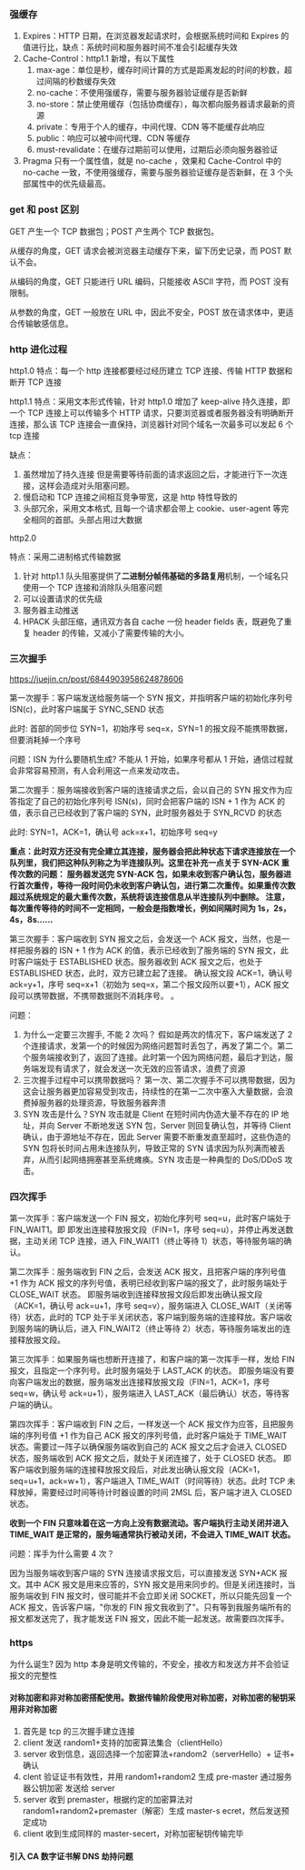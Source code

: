 <!--
 * @Author: 谢树宏
 * @Date: 2022-02-14 09:10:06
 * @LastEditors: 谢树宏
 * @LastEditTime: 2022-02-14 17:15:17
 * @FilePath: /about-study/http缓存.md
-->

### 强缓存

1. Expires：HTTP 日期，在浏览器发起请求时，会根据系统时间和 Expires 的值进行比，缺点：系统时间和服务器时间不准会引起缓存失效
2. Cache-Control：http1.1 新增，有以下属性
   1. max-age：单位是秒，缓存时间计算的方式是距离发起的时间的秒数，超过间隔的秒数缓存失效
   2. no-cache：不使用强缓存，需要与服务器验证缓存是否新鲜
   3. no-store：禁止使用缓存（包括协商缓存），每次都向服务器请求最新的资源
   4. private：专用于个人的缓存，中间代理、CDN 等不能缓存此响应
   5. public：响应可以被中间代理、CDN 等缓存
   6. must-revalidate：在缓存过期前可以使用，过期后必须向服务器验证
3. Pragma 只有一个属性值，就是 no-cache ，效果和 Cache-Control 中的 no-cache 一致，不使用强缓存，需要与服务器验证缓存是否新鲜，在 3 个头部属性中的优先级最高。

### get 和 post 区别

GET 产生一个 TCP 数据包；POST 产生两个 TCP 数据包。

从缓存的角度，GET 请求会被浏览器主动缓存下来，留下历史记录，而 POST 默认不会。

从编码的角度，GET 只能进行 URL 编码，只能接收 ASCII 字符，而 POST 没有限制。

从参数的角度，GET 一般放在 URL 中，因此不安全，POST 放在请求体中，更适合传输敏感信息。

### http 进化过程

http1.0
特点：每一个 http 连接都要经过经历建立 TCP 连接、传输 HTTP 数据和断开 TCP 连接

http1.1
特点：采用文本形式传输，针对 http1.0 增加了 keep-alive 持久连接，即一个 TCP 连接上可以传输多个 HTTP 请求，只要浏览器或者服务器没有明确断开连接，那么该 TCP 连接会一直保持，浏览器针对同个域名一次最多可以发起 6 个 tcp 连接

缺点：

1. 虽然增加了持久连接 但是需要等待前面的请求返回之后，才能进行下一次连接，这样会造成对头阻塞问题。
2. 慢启动和 TCP 连接之间相互竞争带宽，这是 http 特性导致的
3. 头部冗余，采用文本格式, 且每一个请求都会带上 cookie、user-agent 等完全相同的首部。头部占用过大数据

http2.0

特点：采用二进制格式传输数据

1. 针对 http1.1 队头阻塞提供了**二进制分帧伟基础的多路复用**机制，一个域名只使用一个 TCP 连接和消除队头阻塞问题
2. 可以设置请求的优先级
3. 服务器主动推送
4. HPACK 头部压缩，通讯双方各自 cache 一份 header fields 表，既避免了重复 header 的传输，又减小了需要传输的大小。

### 三次握手

https://juejin.cn/post/6844903958624878606

第一次握手：客户端发送给服务端一个 SYN 报文，并指明客户端的初始化序列号 ISN(c)，此时客户端属于 SYNC_SEND 状态

此时: 首部的同步位 SYN=1，初始序号 seq=x，SYN=1 的报文段不能携带数据，但要消耗掉一个序号

问题：ISN 为什么要随机生成? 不能从 1 开始，如果序号都从 1 开始，通信过程就会非常容易预测，有人会利用这一点来发动攻击。

第二次握手：服务端接收到客户端的连接请求之后，会以自己的 SYN 报文作为应答指定了自己的初始化序列号 ISN(s)，同时会把客户端的 ISN + 1 作为 ACK 的值，表示自己已经收到了客户端的 SYN，此时服务器处于 SYN_RCVD 的状态

此时: SYN=1，ACK=1，确认号 ack=x+1，初始序号 seq=y

**重点：此时双方还没有完全建立其连接，服务器会把此种状态下请求连接放在一个队列里，我们把这种队列称之为半连接队列。这里在补充一点关于 SYN-ACK 重传次数的问题：
服务器发送完 SYN-ACK 包，如果未收到客户确认包，服务器进行首次重传，等待一段时间仍未收到客户确认包，进行第二次重传。如果重传次数超过系统规定的最大重传次数，系统将该连接信息从半连接队列中删除。
注意，每次重传等待的时间不一定相同，一般会是指数增长，例如间隔时间为 1s，2s，4s，8s......**

第三次握手：客户端收到 SYN 报文之后，会发送一个 ACK 报文，当然，也是一样把服务器的 ISN + 1 作为 ACK 的值，表示已经收到了服务端的 SYN 报文，此时客户端处于 ESTABLISHED 状态。服务器收到 ACK 报文之后，也处于 ESTABLISHED 状态，此时，双方已建立起了连接。
确认报文段 ACK=1，确认号 ack=y+1，序号 seq=x+1（初始为 seq=x，第二个报文段所以要+1），ACK 报文段可以携带数据，不携带数据则不消耗序号。
。

问题：

1. 为什么一定要三次握手, 不能 2 次吗？ 假如是两次的情况下，客户端发送了 2 个连接请求，发第一个的时候因为网络问题暂时丢包了，再发了第二个。第二个服务端接收到了，返回了连接。此时第一个因为网络问题，最后才到达，服务端发现有请求了，就会发送一次无效的应答请求，浪费了资源
2. 三次握手过程中可以携带数据吗？ 第一次、第二次握手不可以携带数据，因为这会让服务器更加容易受到攻击，持续性的在第一二次中塞入大量数据，会浪费掉服务器的处理资源，导致服务器奔溃
3. SYN 攻击是什么？SYN 攻击就是 Client 在短时间内伪造大量不存在的 IP 地址，并向 Server 不断地发送 SYN 包，Server 则回复确认包，并等待 Client 确认，由于源地址不存在，因此 Server 需要不断重发直至超时，这些伪造的 SYN 包将长时间占用未连接队列，导致正常的 SYN 请求因为队列满而被丢弃，从而引起网络拥塞甚至系统瘫痪。SYN 攻击是一种典型的 DoS/DDoS 攻击。

### 四次挥手

第一次挥手：客户端发送一个 FIN 报文，初始化序列号 seq=u，此时客户端处于 FIN_WAIT1。即 即发出连接释放报文段（FIN=1，序号 seq=u），并停止再发送数据，主动关闭 TCP 连接，进入 FIN_WAIT1（终止等待 1）状态，等待服务端的确认。

第二次挥手：服务端收到 FIN 之后，会发送 ACK 报文，且把客户端的序列号值 +1 作为 ACK 报文的序列号值，表明已经收到客户端的报文了，此时服务端处于 CLOSE_WAIT 状态。
即服务端收到连接释放报文段后即发出确认报文段（ACK=1，确认号 ack=u+1，序号 seq=v），服务端进入 CLOSE_WAIT（关闭等待）状态，此时的 TCP 处于半关闭状态，客户端到服务端的连接释放。客户端收到服务端的确认后，进入 FIN_WAIT2（终止等待 2）状态，等待服务端发出的连接释放报文段。

第三次挥手：如果服务端也想断开连接了，和客户端的第一次挥手一样，发给 FIN 报文，且指定一个序列号。此时服务端处于 LAST_ACK 的状态。
即服务端没有要向客户端发出的数据，服务端发出连接释放报文段（FIN=1，ACK=1，序号 seq=w，确认号 ack=u+1），服务端进入 LAST_ACK（最后确认）状态，等待客户端的确认。

第四次挥手：客户端收到 FIN 之后，一样发送一个 ACK 报文作为应答，且把服务端的序列号值 +1 作为自己 ACK 报文的序列号值，此时客户端处于 TIME_WAIT 状态。需要过一阵子以确保服务端收到自己的 ACK 报文之后才会进入 CLOSED 状态，服务端收到 ACK 报文之后，就处于关闭连接了，处于 CLOSED 状态。
即客户端收到服务端的连接释放报文段后，对此发出确认报文段（ACK=1，seq=u+1，ack=w+1），客户端进入 TIME_WAIT（时间等待）状态。此时 TCP 未释放掉，需要经过时间等待计时器设置的时间 2MSL 后，客户端才进入 CLOSED 状态。

**收到一个 FIN 只意味着在这一方向上没有数据流动。客户端执行主动关闭并进入 TIME_WAIT 是正常的，服务端通常执行被动关闭，不会进入 TIME_WAIT 状态。**

问题：挥手为什么需要 4 次？

因为当服务端收到客户端的 SYN 连接请求报文后，可以直接发送 SYN+ACK 报文。其中 ACK 报文是用来应答的，SYN 报文是用来同步的。但是关闭连接时，当服务端收到 FIN 报文时，很可能并不会立即关闭 SOCKET，所以只能先回复一个 ACK 报文，告诉客户端，"你发的 FIN 报文我收到了"。只有等到我服务端所有的报文都发送完了，我才能发送 FIN 报文，因此不能一起发送。故需要四次挥手。

### https

为什么诞生? 因为 http 本身是明文传输的，不安全，接收方和发送方并不会验证报文的完整性

#### 对称加密和非对称加密搭配使用。数据传输阶段使用对称加密，对称加密的秘钥采用非对称加密

1. ⾸先是 tcp 的三次握⼿建⽴连接
1. client 发送 random1+⽀持的加密算法集合（clientHello）
1. server 收到信息，返回选择⼀个加密算法+random2（serverHello）+ 证书+ 确认
1. clent 验证证书有效性，并⽤ random1+random2 ⽣成 pre-master 通过服务器公钥加密 发送给 server
1. server 收到 premaster，根据约定的加密算法对 random1+random2+premaster（解密）⽣成 master-s ecret，然后发送预定成功
1. client 收到⽣成同样的 master-secert，对称加密秘钥传输完毕

#### 引入 CA 数字证书解 DNS 劫持问题
